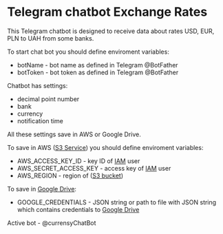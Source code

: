 # Telegram chatbot Exchange Rates

This Telegram chatbot is designed to receive data about rates USD, EUR, PLN to UAH from some banks.

To start chat bot you should define enviroment variables:
- botName - bot name as defined in Telegram @BotFather
- botToken - bot token as defined in Telegram @BotFather

Chatbot has settings:
- decimal point number
- bank
- currency
- notification time

All these settings save in AWS or Google Drive.

To save in AWS ([S3 Service](https://aws.amazon.com/s3**)) you should define enviroment variables:
- AWS_ACCESS_KEY_ID - key ID of [IAM](https://aws.amazon.com/iam/?nc2=type_a**) user
- AWS_SECRET_ACCESS_KEY - access key of [IAM](https://aws.amazon.com/iam/?nc2=type_a**) user
- AWS_REGION - region of ([S3 bucket](https://aws.amazon.com/s3**))

To save in [Google Drive](https://developers.google.com/drive/api/guides/enable-drive-api**):
- GOOGLE_CREDENTIALS - JSON string or path to file with JSON string which contains credentials to [Google Drive](https://developers.google.com/workspace/guides/create-credentials#service-account**)

Active bot - @currensyChatBot
